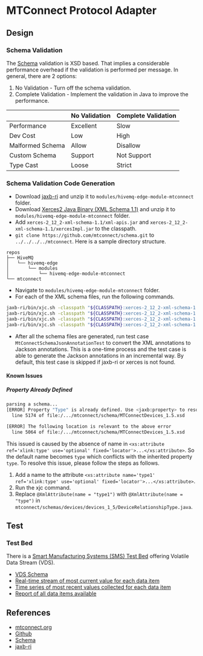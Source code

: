 # MTConnect Protocol Adapter

## Design

### Schema Validation

The [Schema](https://github.com/mtconnect/schema) validation is XSD based. That implies a considerable performance overhead if the validation is performed per message. In general, there are 2 options:

1. No Validation - Turn off the schema validation.
2. Complete Validation - Implement the validation in Java to improve the performance.

|                  | No Validation | Complete Validation |
| ---------------- | ------------- | ------------------- |
| Performance      | Excellent     | Slow                |
| Dev Cost         | Low           | High                |
| Malformed Schema | Allow         | Disallow            |
| Custom Schema    | Support       | Not Support         |
| Type Cast        | Loose         | Strict              |

### Schema Validation Code Generation

- Download [jaxb-ri](https://eclipse-ee4j.github.io/jaxb-ri/) and unzip it to `modules/hivemq-edge-module-mtconnect` folder.
- Download [Xerces2 Java Binary (XML Schema 1.1)](https://xerces.apache.org/mirrors.cgi) and unzip it to `modules/hivemq-edge-module-mtconnect` folder.
- Add `xerces-2_12_2-xml-schema-1.1/xml-apis.jar` and `xerces-2_12_2-xml-schema-1.1/xercesImpl.jar` to the classpath.
- `git clone https://github.com/mtconnect/schema.git` to `../../../../mtconnect`. Here is a sample directory structure.

```
repos
├── HiveMQ
│   └── hivemq-edge
│       └── modules
│           └── hivemq-edge-module-mtconnect
└── mtconnect
```

- Navigate to `modules/hivemq-edge-module-mtconnect` folder.
- For each of the XML schema files, run the following commands.

```bash
jaxb-ri/bin/xjc.sh -classpath "${CLASSPATH}:xerces-2_12_2-xml-schema-1.1/xml-apis.jar:xerces-2_12_2-xml-schema-1.1/xercesImpl.jar" -d src/main/java -p com.hivemq.edge.adapters.mtconnect.schemas.assets.assets_1_3 ../../../../mtconnect/schema/MTConnectAssets_1.3.xsd
jaxb-ri/bin/xjc.sh -classpath "${CLASSPATH}:xerces-2_12_2-xml-schema-1.1/xml-apis.jar:xerces-2_12_2-xml-schema-1.1/xercesImpl.jar" -d src/main/java -p com.hivemq.edge.adapters.mtconnect.schemas.devices.devices_1_3 ../../../../mtconnect/schema/MTConnectDevices_1.3.xsd
jaxb-ri/bin/xjc.sh -classpath "${CLASSPATH}:xerces-2_12_2-xml-schema-1.1/xml-apis.jar:xerces-2_12_2-xml-schema-1.1/xercesImpl.jar" -d src/main/java -p com.hivemq.edge.adapters.mtconnect.schemas.error.error_1_3 ../../../../mtconnect/schema/MTConnectError_1.3.xsd
jaxb-ri/bin/xjc.sh -classpath "${CLASSPATH}:xerces-2_12_2-xml-schema-1.1/xml-apis.jar:xerces-2_12_2-xml-schema-1.1/xercesImpl.jar" -d src/main/java -p com.hivemq.edge.adapters.mtconnect.schemas.streams.streams_1_3 ../../../../mtconnect/schema/MTConnectStreams_1.3.xsd
```

- After all the schema files are generated, run test case `MtConnectSchemaJsonAnnotationTest` to convert the XML annotations to Jackson annotations. This is a one-time process and the test case is able to generate the Jackson annotations in an incremental way. By default, this test case is skipped if jaxb-ri or xerces is not found.

#### Known Issues

##### Property Already Defined

```sh
parsing a schema...
[ERROR] Property "Type" is already defined. Use <jaxb:property> to resolve this conflict.
  line 5174 of file:/.../mtconnect/schema/MTConnectDevices_1.5.xsd

[ERROR] The following location is relevant to the above error
  line 5064 of file:/.../mtconnect/schema/MTConnectDevices_1.5.xsd
```

This issued is caused by the absence of name in `<xs:attribute ref='xlink:type' use='optional' fixed='locator'>...</xs:attribute>`. So the default name becomes `type` which conflicts with the inherited property `type`. To resolve this issue, please follow the steps as follows.

1. Add a name to the attribute `<xs:attribute name='type1' ref='xlink:type' use='optional' fixed='locator'>...</xs:attribute>`.
2. Run the xjc command.
3. Replace `@XmlAttribute(name = "type1")` with `@XmlAttribute(name = "type")` in `mtconnect/schemas/devices/devices_1_5/DeviceRelationshipType.java`.

## Test

### Test Bed

There is a [Smart Manufacturing Systems (SMS) Test Bed](https://www.nist.gov/laboratories/tools-instruments/smart-manufacturing-systems-sms-test-bed) offering Volatile Data Stream (VDS).

- [VDS Schema](https://smstestbed.nist.gov/vds)
- [Real-time stream of most current value for each data item](https://smstestbed.nist.gov/vds/current)
- [Time series of most recent values collected for each data item](https://smstestbed.nist.gov/vds/sample)
- [Report of all data items available](https://smstestbed.nist.gov/vds/probe)

## References

- [mtconnect.org](https://www.mtconnect.org/)
- [Github](http://www.github.com/mtconnect)
- [Schema](https://github.com/mtconnect/schema)
- [jaxb-ri](https://eclipse-ee4j.github.io/jaxb-ri/)
